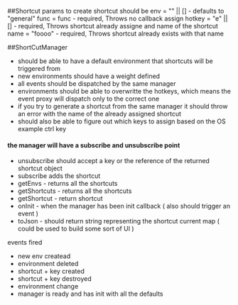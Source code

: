 ##Shortcut params to create shortcut should be
  env = "" || [] - defaults to "general"
  func = func - required, Throws no callback assign
  hotkey = "e" || [] - required, Throws shortcut already assigne and name of the shortcut
  name = "foooo" - required, Throws shortcut already exists with that name

##ShortCutManager

 - should be able to have a default environment that shortcuts will be triggered from
 - new environments should have a weight defined
 - all events should be dispatched by the same manager
 - environments should be able to overwritte the hotkeys, which means the event proxy will dispatch only to the correct one
 - if you try to generate a shortcut from the same manager it should throw an error with the name of the already assigned shortcut
 - should also be able to figure out which keys to assign based on the OS example ctrl key


#### the manager will have a subscribe and unsubscribe point

- unsubscribe should accept a key or the reference of the returned shortcut object
- subscribe adds the shortcut
- getEnvs - returns all the shortcuts
- getShortcuts - returns all the shortcuts
- getShortcut - return shortcut
- onInit - when the manager has been init callback ( also should trigger an event )
- toJson - should return string representing the shortcut current map ( could be used to build some sort of UI )

events fired

 - new env createad
 - environment deleted
 - shortcut + key created
 - shortcut + key destroyed
 - environment change
 - manager is ready and has init with all the defaults
